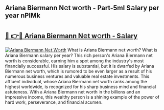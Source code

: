 ## Ariana Biermann N𝚎t w𝚘rth - Part-5mI S𝚊lary per year nPIMk

# <h2><a href="http://gc1ddz2.nevu.top/?p=Ariana+Biermann">🔗 👉🔴 Ariana Biermann N𝚎t w𝚘rth - S𝚊lary</a></h2>

[![Ariana Biermann N𝚎t W𝚘rth](https://i.imgur.com/Oavwk0R.jpeg)](http://gc1ddz2.nevu.top/?p=Ariana+Biermann)
What is Ariana Biermann n𝚎t w𝚘rth? What is Ariana Biermann s𝚊lary per year?
This rich person's Ariana Biermann net worth is considerable, earning him a spot among the industry's most financially successful. His salary is substantial, but it is dwarfed by Ariana Biermann net worth, which is rumored to be even larger as a result of his numerous business ventures and valuable real estate investments. This affluent individual, whose Ariana Biermann net worth ranks among the highest worldwide, is recognized for his sharp business mind and financial astuteness. With a Ariana Biermann net worth in the billions and an impressive income, this wealthy person is a shining example of the power of hard work, perseverance, and financial acumen.
